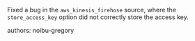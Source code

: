 Fixed a bug in the `aws_kinesis_firehose` source, where the `store_access_key` option did not correctly store the access key.

authors: noibu-gregory
